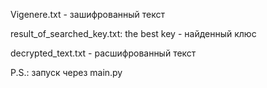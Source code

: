 Vigenere.txt - зашифрованный текст

result_of_searched_key.txt: the best key - найденный клюс

decrypted_text.txt - расшифрованный текст

P.S.: запуск через main.py
